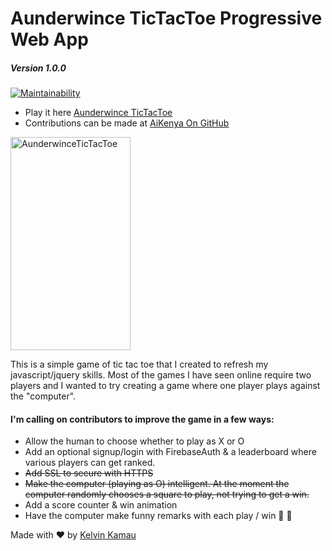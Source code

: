 # Aunderwince TicTacToe Progressive Web App
##### _Version 1.0.0_

[![Maintainability](https://api.codeclimate.com/v1/badges/9fab1b9689fb3d534758/maintainability)](https://codeclimate.com/github/kelvinkamau/AunderwinceTicTacToe/maintainability) 


* Play it here [Aunderwince TicTacToe](https://www.kelvinkamau.app/AunderwinceTicTacToe/)
* Contributions can be made at [AiKenya On GitHub](https://github.com/AiKenya/AunderwinceTicTacToe)

<a href="https://github.com/kelvinkamau/AunderwinceTicTacToe/blob/master/IMG-20171204-WA0019.jpg"><img alt="AunderwinceTicTacToe" src="https://github.com/kelvinkamau/AunderwinceTicTacToe/blob/master/IMG-20171204-WA0019.jpg" width="192" height="341"/></a>

This is a simple game of tic tac toe that I created to refresh my javascript/jquery skills.
Most of the games I have seen online require two players and I wanted to try creating a game where one player plays against the "computer".

#### I'm calling on contributors to improve the game in a few ways:

* Allow the human to choose whether to play as X or O
* Add an optional signup/login with FirebaseAuth & a leaderboard where various players can get ranked.
* <s>Add SSL to secure with HTTPS</s>
* <s>Make the computer (playing as O) intelligent. At the moment the computer randomly chooses a square to play, not trying to get a win.</s>
* Add a score counter & win animation
* Have the computer make funny remarks with each play / win 🌲 🍹

Made with ❤️ by [Kelvin Kamau](https://www.kelvinkamau.app)


